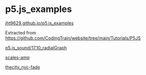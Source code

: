 # p5.js_examples

[jht9629.github.io/p5.js_examples](https://jht9629.github.io/p5.js_examples/)

Extracted from https://github.com/CodingTrain/website/tree/main/Tutorials/P5JS

[p5.js_sound/17.10_radialGraph](p5.js_sound/17.10_radialGraph)

[scales-amp](scales-amp)

[thecity_nyc-fade](thecity_nyc-fade)
